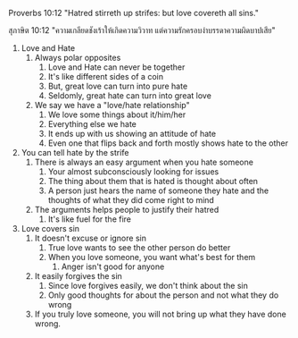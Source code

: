 
Proverbs 10:12 "Hatred stirreth up strifes: but love covereth all sins."

สุภาษิต 10:12 "ความเกลียดชังเร้าให้เกิดความวิวาท แต่ความรักครอบงำบรรดาความผิดบาปเสีย"

1. Love and Hate
    1. Always polar opposites
        1. Love and Hate can never be together
        2. It's like different sides of a coin
        3. But, great love can turn into pure hate
        4. Seldomly, great hate can turn into great love
    2. We say we have a "love/hate relationship"
        1. We love some things about it/him/her
        2. Everything else we hate
        3. It ends up with us showing an attitude of hate
        4. Even one that flips back and forth mostly shows hate to the other
2. You can tell hate by the strife
    1. There is always an easy argument when you hate someone
        1. Your almost subconsciously looking for issues
        2. The thing about them that is hated is thought about often
        3. A person just hears the name of someone they hate and the thoughts of what they did come right to mind
    2. The arguments helps people to justify their hatred
        1. It's like fuel for the fire
3. Love covers sin
    1. It doesn't excuse or ignore sin
        1. True love wants to see the other person do better
        2. When you love someone, you want what's best for them
            1. Anger isn't good for anyone
    2. It easily forgives the sin
        1. Since love forgives easily, we don't think about the sin
        2. Only good thoughts for about the person and not what they do wrong
    3. If you truly love someone, you will not bring up what they have done wrong.
